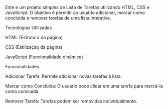 Este é um projeto simples de Lista de Tarefas utilizando HTML, CSS e JavaScript. O objetivo é permitir ao usuário adicionar, marcar como concluída e remover tarefas de uma lista interativa.

Tecnologias Utilizadas

HTML (Estrutura da página)

CSS (Estilização da página)

JavaScript (Funcionalidade dinâmica)

Funcionalidades

Adicionar Tarefa: Permite adicionar novas tarefas à lista.

Marcar como Concluída: O usuário pode clicar em uma tarefa para marcá-la como concluída.

Remover Tarefa: Tarefas podem ser removidas individualmente.
